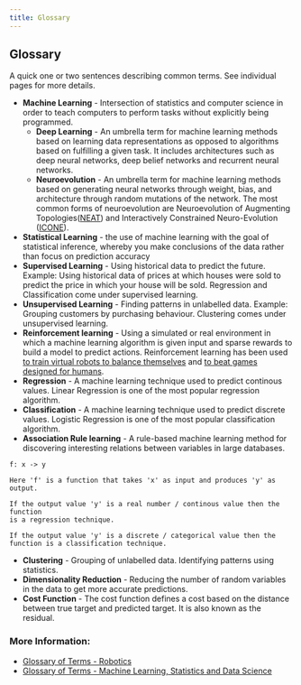 ```yaml
---
title: Glossary
---
```

## Glossary

A quick one or two sentences describing common terms. See individual pages for
more details.

- **Machine Learning** - Intersection of statistics and computer science in
  order to teach computers to perform tasks without explicitly being programmed.
  - **Deep Learning** - An umbrella term for machine learning methods based on learning data representations as opposed to algorithms based on fulfilling a given task. It includes architectures such as deep neural networks, deep belief networks and recurrent neural networks.
  - **Neuroevolution** - An umbrella term for machine learning methods based on generating neural networks through weight, bias, and architecture through random mutations of the network. The most common forms of neuroevolution are Neuroevolution of Augmenting Topologies([NEAT](https://en.wikipedia.org/wiki/Neuroevolution_of_augmenting_topologies)) and Interactively Constrained Neuro-Evolution ([ICONE](http://ikw.uni-osnabrueck.de/~neurokybernetik/media/pdf/2012-1.pdf)). 
- **Statistical Learning** - the use of machine learning with the goal of
  statistical inference, whereby you make conclusions of the data rather than
  focus on prediction accuracy
- **Supervised Learning** - Using historical data to predict the future. Example: Using historical data of prices at which houses were sold to predict the price in which your house will be sold. Regression and Classification come under supervised learning.
- **Unsupervised Learning** - Finding patterns in unlabelled data. Example: Grouping customers by purchasing behaviour. Clustering comes under unsupervised learning.
- **Reinforcement learning** - Using a simulated or real environment in which a machine learning algorithm is given input and sparse rewards to build a model to predict actions. Reinforcement learning has been used [to train virtual robots to balance themselves](https://blog.openai.com/competitive-self-play/) and [to beat games designed for humans](https://blog.openai.com/openai-baselines-dqn/).
- **Regression** - A machine learning technique used to predict continous values. Linear Regression is one of the most popular regression algorithm.  
- **Classification** - A machine learning technique used to predict discrete values. Logistic Regression is one of the most popular classification algorithm.
- **Association Rule learning** - A rule-based machine learning method for discovering interesting relations between variables in large databases. 
```
f: x -> y  

Here 'f' is a function that takes 'x' as input and produces 'y' as output.

If the output value 'y' is a real number / continous value then the function 
is a regression technique.  

If the output value 'y' is a discrete / categorical value then the function is a classification technique.
```  
- **Clustering** - Grouping of unlabelled data. Identifying patterns using statistics.
- **Dimensionality Reduction** - Reducing the number of random variables in the data to get more accurate predictions.
- **Cost Function** - The cost function defines a cost based on the distance between true target and predicted target. It is also known as the residual.

### More Information:

- [Glossary of Terms - Robotics](http://robotics.stanford.edu/~ronnyk/glossary.html)
- [Glossary of Terms - Machine Learning, Statistics and Data Science](https://www.analyticsvidhya.com/glossary-of-common-statistics-and-machine-learning-terms/)
